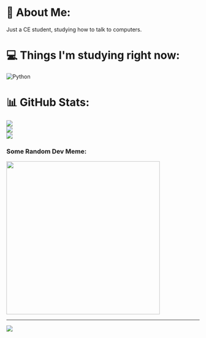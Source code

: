 # 💫 About Me:
Just a CE student, studying how to talk to computers.


# 💻 Things I'm studying right now:
![Python](https://img.shields.io/badge/python-3670A0?style=for-the-badge&logo=python&logoColor=ffdd54)
# 📊 GitHub Stats:
![](https://github-readme-stats.vercel.app/api?username=pxzya&theme=dark&hide_border=false&include_all_commits=false&count_private=false)<br/>
![](https://github-readme-streak-stats.herokuapp.com/?user=pxzya&theme=dark&hide_border=false)<br/>
![](https://github-readme-stats.vercel.app/api/top-langs/?username=pxzya&theme=dark&hide_border=false&include_all_commits=false&count_private=false&layout=compact)

### Some Random Dev Meme:
<img src='https://randommeme-five.vercel.app/' style="height: 400px;"/>

---
[![](https://visitcount.itsvg.in/api?id=pxzya&icon=0&color=0)](https://visitcount.itsvg.in)

<!-- Proudly created with GPRM ( https://gprm.itsvg.in ) -->
